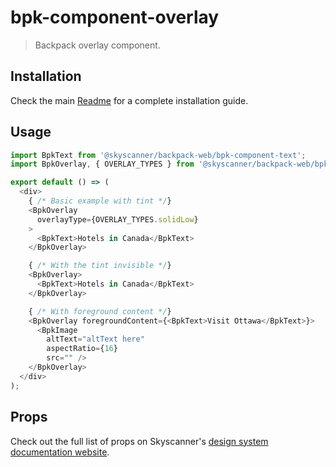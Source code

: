 # bpk-component-overlay

> Backpack overlay component.

## Installation

Check the main [Readme](https://github.com/skyscanner/backpack#usage) for a complete installation guide.

## Usage

```js
import BpkText from '@skyscanner/backpack-web/bpk-component-text';
import BpkOverlay, { OVERLAY_TYPES } from '@skyscanner/backpack-web/bpk-component-overlay';

export default () => (
  <div>
    { /* Basic example with tint */}
    <BpkOverlay
      overlayType={OVERLAY_TYPES.solidLow}
    >
      <BpkText>Hotels in Canada</BpkText>
    </BpkOverlay>

    { /* With the tint invisible */}
    <BpkOverlay>
      <BpkText>Hotels in Canada</BpkText>
    </BpkOverlay>

    { /* With foreground content */}
    <BpkOverlay foregroundContent={<BpkText>Visit Ottawa</BpkText>}>
      <BpkImage
        altText="altText here"
        aspectRatio={16}
        src="" />
    </BpkOverlay>
  </div>
);
```

## Props

Check out the full list of props on Skyscanner's [design system documentation website](https://www.skyscanner.design/latest/components/overlay/web-akXtflyq#section-props-bd).

